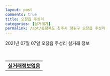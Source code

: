 ```yaml
---
layout: post
comments: true
title: 오창읍 주성리
categories: [실거래가]
permalink: /apt/충청북도 청주시 청원구 오창읍 주성리
---
```


2021년 07월 07일 오창읍 주성리 실거래 정보

<script type="text/javascript">
  google.charts.load('current', {'packages':['corechart']});
  google.charts.setOnLoadCallback(drawChart);

  function drawChart() {
    var data = google.visualization.arrayToDataTable([['거래일', '매매', '전월세', '전매'], ['20-07', 3, 149, 0], ['20-08', 10, 186, 0], ['20-09', 7, 184, 0], ['20-10', 4, 195, 0], ['20-11', 5, 116, 0], ['20-12', 14, 118, 0], ['21-01', 18, 114, 0], ['21-02', 4, 134, 0], ['21-03', 8, 162, 0], ['21-04', 5, 139, 0], ['21-05', 3, 101, 0], ['21-06', 2, 100, 0], ['21-07', 0, 9, 0]]);

    var options = {
      title: '최근 유형별 거래량 추이',
      legend: { position: 'bottom' }
    };

    var chart = new google.visualization.LineChart(document.getElementById('columnchart_material'));
    chart.draw(data, (options));
  }
</script>

<div id="columnchart_material" style="width: 95%; margin-left: -35px; display: block"></div>
<br>
<table>
  <tr>
    <td colspan="4" style="font-weight: bold;"><a href="https://search.naver.com/search.naver?query=오창읍 주성리 실거래정보없음">실거래정보없음</a></td>
  </tr>
    
</table>
    